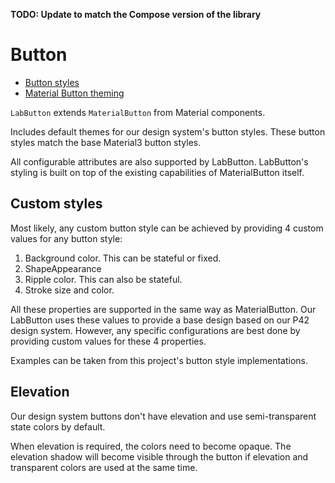 **TODO: Update to match the Compose version of the library**

# Button

* [Button styles](https://git.lab.mobi/tools/android-tools/labcomponents-android/-/blob/develop/lib/java/mobi/lab/components/button/res/values/styles.xml)
* [Material Button theming](https://github.com/material-components/material-components-android/blob/master/docs/components/Button.md)

`LabButton` extends `MaterialButton` from Material components.

Includes default themes for our design system's button styles. These button styles match the base Material3 button styles.

All configurable attributes are also supported by LabButton. LabButton's styling is built on top of the existing capabilities of MaterialButton itself.

## Custom styles

Most likely, any custom button style can be achieved by providing 4 custom values for any button style:

1. Background color. This can be stateful or fixed.
2. ShapeAppearance
3. Ripple color. This can also be stateful. 
4. Stroke size and color.

All these properties are supported in the same way as MaterialButton. Our LabButton uses these values to provide a base design based on our P42 design system. 
However, any specific configurations are best done by providing custom values for these 4 properties. 

Examples can be taken from this project's button style implementations.

## Elevation

Our design system buttons don't have elevation and use semi-transparent state colors by default. 

When elevation is required, the colors need to become opaque. The elevation shadow will become visible through the button if elevation and transparent colors are used at the same time. 
